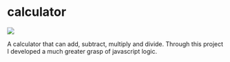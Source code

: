 # calculator

![](gifs/chrome-capture-2022-7-16.gif)

A calculator that can add, subtract, multiply and divide. Through this project I developed a much greater grasp of javascript logic.
